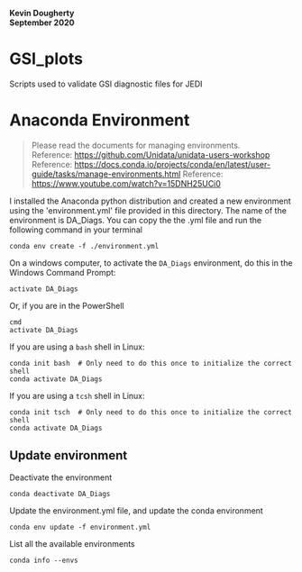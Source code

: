 __Kevin Dougherty__  
__September 2020__  


# GSI_plots
Scripts used to validate GSI diagnostic files for JEDI


# Anaconda Environment
> Please read the documents for managing environments.  
> Reference: https://github.com/Unidata/unidata-users-workshop  
> Reference: https://docs.conda.io/projects/conda/en/latest/user-guide/tasks/manage-environments.html
> Reference: https://www.youtube.com/watch?v=15DNH25UCi0

I installed the Anaconda python distribution and created a new environment using the 'environment.yml' file provided in this directory. The name of the environment is DA_Diags. You can copy the the .yml file and run the following command in your terminal

    conda env create -f ./environment.yml
    
On a windows computer, to activate the `DA_Diags` environment, do this in the Windows Command Prompt:

    activate DA_Diags

Or, if you are in the PowerShell

    cmd
    activate DA_Diags

If you are using a `bash` shell in Linux:

    conda init bash  # Only need to do this once to initialize the correct shell
    conda activate DA_Diags

If you are using a `tcsh` shell in Linux:

    conda init tsch  # Only need to do this once to initialize the correct shell
    conda activate DA_Diags


## Update environment
Deactivate the environment

    conda deactivate DA_Diags

Update the environment.yml file, and update the conda environment

    conda env update -f environment.yml

List all the available environments

    conda info --envs